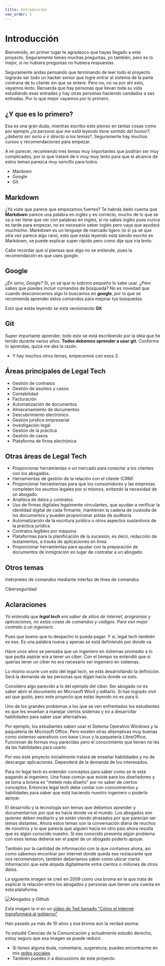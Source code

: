 ```yaml
---
title: Introducción
nav_order: 1
---
```


# Introducción

Bienvenido, en primer lugar te agradezco que hayas llegado a este proyecto. Seguramente tienes muchas preguntas, yo también, pero es lo mejor, si no hubiera preguntas no hubiera respuestas.

Seguramente andas pensando que terminando de leer todo el proyecto lograrás ser todo un hacker senior que logre entrar al sistema de la parte contraria de tu cliente sin que se entere. Pero no, no va por ahí esto, vayamos lento. Recuerda que hay personas que llevan toda su vida estudiando esas entradas y hay otras personas haciendo candados a sas entradas. Por lo que mejor vayamos por lo primero.

## ¿Y que es lo primero?

Esa es una gran duda, mientras escribo esto pienso en tantas cosas como por ejemplo *¿la persona que me está leyendo tiene sentido del humor?*, *¿debería ser serio e ir directo a los temas?*. Seguramente hay muchos cursos y recomendaciones para empezar.

A mi parecer, recomiendo tres temas muy importantes que podrían ser muy complicados, por lo que trataré de ir muy muy lento para que el alcance de estos temas parezca muy sencillo para todos.

- Mardown
- Google
- Git

## Markdown

¿Ya viste que parece que empezamos fuertes? Te habrás dado cuenta que **Markdown** parece una palabra en inglés y es correcto, mucho de lo que se va a ver tiene que ver con palabras en inglés, si no sabes inglés pues nunca es tarde para empezar, no es necesario saber inglés pero vaya que ayudará muchísimo. Markdown es un lenguaje de marcado ligero (sí sí ya sé que otra vez parece algo raro), esto que estás leyendo está siendo escrito en Markdown, se puede explicar super rápido pero como dije que iría lento.

Cabe recordar que si piensas que algo no se entiende, pues la recomendación es que uses google. 

 ## Google

*¿En serio, Google?* Si, yo sé que tu sobrino pequeño lo sabe usar. ¿Pero sabes que puedes incluir comandos de búsqueda? No es novedad que cuando desconocemos algo lo buscamos en **google**, por lo que se recomienda aprender estos comandos para mejorar tus búsquedas.

Esto que estás leyendo se está versionando **Git**

## Git

Super importante aprender, todo esto se está escribiendo por la idea que he tenido durante varios años. **Todos debemos aprender a usar git.** Conforme lo aprendas, quizá me des la razón.

- Y hay muchos otros temas, empecemos con esos 3.

## Áreas principales de Legal Tech

- Gestión de contratos
- Gestión de asuntos y casos
- Contabilidad
- Facturación
- Automatización de documentos
- Almacenamiento de documentos
- Descubrimiento electrónico
- Gestión jurídica empresarial
- Investigación legal
- Gestión de la práctica
- Gestión de casos
- Plataforma de firma electrónica

## Otras áreas de Legal Tech

- Proporcionar herramientas o un mercado para conectar a los clientes con los abogados.
- Herramientas de gestión de la relación con el cliente (CRM)
- Proporcionar herramientas para que los consumidores y las empresas completen los asuntos legales por sí mismos, evitando la necesidad de un abogado.
- Analítica de datos y contratos
- Uso de firmas digitales legalmente vinculantes, que ayudan a verificar la identidad digital de cada firmante, mantienen la cadena de custodia de los documentos y pueden proporcionar pistas de auditoría
- Automatización de la escritura jurídica u otros aspectos sustantivos de la práctica jurídica
- Contratos legibles por máquina
- Plataformas para la planificación de la sucesión, es decir, redacción de testamentos, a través de aplicaciones en línea
- Proporcionar herramientas para ayudar con la preparación de documentos de inmigración en lugar de contratar a un abogado.

## Otros temas

Intérpretes de comandos mediante interfaz de línea de comandos

Ciberseguridad

## Aclaraciones

*Yo entendía que **legal tech** era saber de sitios de internet, programas y aplicaciones, no estas cosas de comandos y códigos. Para eso mejor contrato a un ingeniero.*

Pues que bueno que tu despacho lo pueda pagar. Y sí, legal tech también es eso. Es una palabra nueva y apenas se está definiendo por donde va.

Hace unos años se pensaba que un ingeniero en sistemas promedio a lo que podía aspirar era a tener un ciber. Con el tiempo se entendió que si querías tener un ciber no era necesario ser ingeniero en sistemas.

Lo mismo ocurre con esto del legal tech, se está desarrollando la definición. Será la demanda de las personas que digan hacía donde va esto. 

Considero algo parecido a lo del ejemplo del ciber. Ser abogado no es saber abrir el documento en Microsoft Word y editarlo. Si has logrado vivir así que gusto, pero este proyecto que estás leyendo no es para ti.

Uno de los grandes problemas a los que se ven enfrentados los estudiantes es que les enseñan a manejar ciertos sistemas y no a desarrollar habilidades para saber usar alternativas.

Por ejemplo, los estudiantes saben usar el Sistema Operativo Windows y la paquetería de Microsoft Office. Pero existen otras alternativas muy buenas como sistemas operativos con base Linux y la paquetería LibreOffice. Funcionan de formas muy parecidas pero el conocimiento que tienen no les da las habilidades para usarlo.

Por eso este proyecto inicialmente tratará de enseñar habilidades y no de descargar aplicaciones. Dependerá de la demanda de los interesados.

Para mi legal tech es entender conceptos para saber como se le está pagando al ingeniero. Una frase común que existe para los diseñadores y se toma a broma es "metele más diseño" por no saber de ciertos conceptos. Entonces legal tech debe contar con conocimientos y habilidades para saber que está haciendo nuestro ingeniero o poderlo apoyar.

El desarrollo y la tecnología son temas que debemos aprender y documentarnos por que es hacía donde va el mundo. Los abogados son quienes deben mediarlo y se están viendo atrasados por que parecían ser temas distantes. Ahora estos temas son la conversación diaria de muchos de nosotros y  lo que parecía que alguien hacía en otro país ahora resulta que es algún conocido nuestro. Si ese conocido presenta algún problema con esos temas debería ser el papel de un abogado poderlo apoyar.

También por la cantidad de información con la que contamos ahora, así como sabemos encontrar por internet donde queda ese restaurante que nos recomendaron, también deberíamos saber como ubicar cierta información que esté alojada digitalmente entre cientos o millones de otros datos.

La siguiente imagen se creó en 2009 como una broma en la que trata de explicar la relación entre los abogados y personas que tienen una cuenta en esta plataforma.

![Abogados y Github](http://philarcher.org/diary/2012/policygit/venn1.png)

Esta imagen la vi en un [video de Ted llamado "Cómo el Internet transformará al gobierno"](https://www.ted.com/talks/clay_shirky_how_the_internet_will_one_day_transform_government)

Han pasado ya más de 10 años y esa broma aún la verdad asoma.

Yo estudié Ciencias de la Comunicación y actualmente estudio derecho, estoy seguro que esa imagen se puede reducir.

- Si tienes alguna duda, comentario, sugerencia, puedes encontrarme en mis [redes sociales](https://linktr.ee/ruckysolis)
- También puedes ir a discussions de este proyecto.
